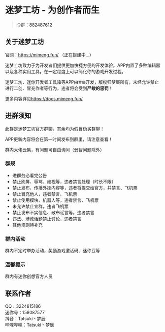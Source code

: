 # 迷梦工坊 - 为创作者而生

> Q群：[882487612](mqqapi://card/show_pslcard?src_type=internal&version=1&uin=882487612&card_type=group&source=qrcode)

## 关于迷梦工坊

官网：<https://mimeng.fun/> （正在搭建中...）

迷梦工坊致力于为开发者们提供更加快捷方便的开发体验。APP内置了多种编辑器以及各种实用工具，在一定程度上可以简化你的游戏开发过程。

迷梦工坊、迷你开发者工具箱等APP由`梦辰`开发，版权归梦辰所有，未经允许禁止进行二创、冒充作者等行为，违者将会受到**严峻的惩罚**！

更多内容详见<https://docs.mimeng.fun/>

## 进群须知

此群是迷梦工坊官方群聊，其余均为假冒伪劣群聊！

APP更新内容将会在第一时间发布到群里，请注意查看！

群内大佬云集，有问题可自由询问（弱智问题除外）

### 群规

- 进群务必看完公告
- 禁止刷屏、辱骂、歧视等，违者禁言处理（时长不限）
- 禁止发布、传播外挂内容等，违者将提交给官方，并禁言、飞机票
- 禁止冒充他人，违者禁言、飞机票
- 禁止使用模块、机器人等，违者禁言、飞机票
- 未允许禁止宣群，违者飞机票
- 禁止发布不实信息、散布谣言等，违者禁言
- 违法、涉政话题禁止讨论，违者禁言
- 其他规则待补充

### 群内活动

群内不定时举办活动，奖励游戏激活码、迷你豆等

### 温馨提示

群内有迷你创想官方人员

## 联系作者

QQ：3224815186  
迷你号：158087577  
抖音：Tatsuki丶梦辰  
哔哩哔哩：Tatsuki丶梦辰
